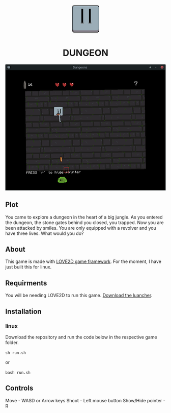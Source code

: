 <p align="center" style="font-size: 34px">
    <img width="85" src="assets/winic.svg">
</p>
<h1 align="center"> DUNGEON</h1>
<p align="center">
    <img width="600" src="assets/Screenshot.png">
</p>

## Plot

You came to explore a dungeon in the heart of a big jungle. As you entered the dungeon, the stone gates behind you closed, you trapped. Now you are been attacked by smiles. You are only equipped with a revolver and you have three lives. What would you do?

## About

This game is made with [LOVE2D game framework](https://love2d.org/). For the moment, I have just built this for linux.

## Requirments

You will be needing LOVE2D to run this game. [Download the luancher](https://love2d.org/).

## Installation

### linux

Download the repository and run the code below in the respective game folder.

`sh run.sh`

or

`bash run.sh`

## Controls
Move - WASD or Arrow keys
Shoot - Left mouse button
Show/Hide pointer - R
